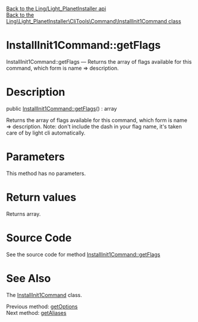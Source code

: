 [Back to the Ling/Light_PlanetInstaller api](https://github.com/lingtalfi/Light_PlanetInstaller/blob/master/doc/api/Ling/Light_PlanetInstaller.md)<br>
[Back to the Ling\Light_PlanetInstaller\CliTools\Command\InstallInit1Command class](https://github.com/lingtalfi/Light_PlanetInstaller/blob/master/doc/api/Ling/Light_PlanetInstaller/CliTools/Command/InstallInit1Command.md)


InstallInit1Command::getFlags
================



InstallInit1Command::getFlags — Returns the array of flags available for this command, which form is name => description.




Description
================


public [InstallInit1Command::getFlags](https://github.com/lingtalfi/Light_PlanetInstaller/blob/master/doc/api/Ling/Light_PlanetInstaller/CliTools/Command/InstallInit1Command/getFlags.md)() : array




Returns the array of flags available for this command, which form is name => description.
Note: don't include the dash in your flag name, it's taken care of by light cli automatically.




Parameters
================

This method has no parameters.


Return values
================

Returns array.








Source Code
===========
See the source code for method [InstallInit1Command::getFlags](https://github.com/lingtalfi/Light_PlanetInstaller/blob/master/CliTools/Command/InstallInit1Command.php#L100-L110)


See Also
================

The [InstallInit1Command](https://github.com/lingtalfi/Light_PlanetInstaller/blob/master/doc/api/Ling/Light_PlanetInstaller/CliTools/Command/InstallInit1Command.md) class.

Previous method: [getOptions](https://github.com/lingtalfi/Light_PlanetInstaller/blob/master/doc/api/Ling/Light_PlanetInstaller/CliTools/Command/InstallInit1Command/getOptions.md)<br>Next method: [getAliases](https://github.com/lingtalfi/Light_PlanetInstaller/blob/master/doc/api/Ling/Light_PlanetInstaller/CliTools/Command/InstallInit1Command/getAliases.md)<br>

